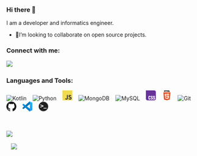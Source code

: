### Hi there 👋

I am a developer and informatics engineer.

- 🤝I’m looking to collaborate on open source projects.

### Connect with me:

<a href="https://www.linkedin.com/in/marco-vanegas/"><img src="https://img.icons8.com/?size=100&id=13930&format=png&color=000000" width="40"/></a>

### Languages and Tools:

<div align="left">
<img alt="Kotlin" width="26px" src="https://upload.wikimedia.org/wikipedia/commons/7/74/Kotlin_Icon.png"/>
&nbsp;&nbsp;&nbsp;<img alt="Python" width="26px" src="https://upload.wikimedia.org/wikipedia/commons/c/c3/Python-logo-notext.svg"/>
&nbsp;&nbsp;&nbsp;<img alt="JavaScript" width="26px" src="https://raw.githubusercontent.com/github/explore/80688e429a7d4ef2fca1e82350fe8e3517d3494d/topics/javascript/javascript.png" />
&nbsp;&nbsp;&nbsp;<img alt="MongoDB" width="26px" src="https://victorroblesweb.es/wp-content/uploads/2016/11/mongodb.png" />
&nbsp;&nbsp;&nbsp;<img alt="MySQL" width="26px" src="https://www.freepnglogos.com/uploads/logo-mysql-png/logo-mysql-mysql-logo-png-images-are-download-crazypng-21.png" />
&nbsp;&nbsp;&nbsp;<img alt="CSS3" width="26px" src="https://raw.githubusercontent.com/github/explore/80688e429a7d4ef2fca1e82350fe8e3517d3494d/topics/css/css.png" />
&nbsp;&nbsp;&nbsp;<img alt="HTML5" width="26px" src="https://raw.githubusercontent.com/github/explore/80688e429a7d4ef2fca1e82350fe8e3517d3494d/topics/html/html.png" />
&nbsp;&nbsp;&nbsp;<img alt="Git" width="26px" src="https://cdn.iconscout.com/icon/free/png-256/git-18-1175219.png" />
&nbsp;&nbsp;&nbsp;<img alt="GitHub" width="26px" src="https://raw.githubusercontent.com/github/explore/78df643247d429f6cc873026c0622819ad797942/topics/github/github.png" />
&nbsp;&nbsp;&nbsp;<img alt="Visual Studio Code" width="26px" src="https://raw.githubusercontent.com/github/explore/80688e429a7d4ef2fca1e82350fe8e3517d3494d/topics/visual-studio-code/visual-studio-code.png" />
&nbsp;&nbsp;&nbsp;<img alt="Terminal" width="26px" src="https://raw.githubusercontent.com/github/explore/80688e429a7d4ef2fca1e82350fe8e3517d3494d/topics/terminal/terminal.png" />
</div>

<br><br>
<img height="180em" src="https://github-readme-stats.vercel.app/api?username=nemoartdev&show_icons=true&theme=gotham&include_all_commits=true&count_private=true"/>


&nbsp;&nbsp;&nbsp;<img height="180em" src="https://github-readme-stats.vercel.app/api/top-langs/?username=nemoartdev&layout=compact&langs_count=7&theme=gotham"/>

